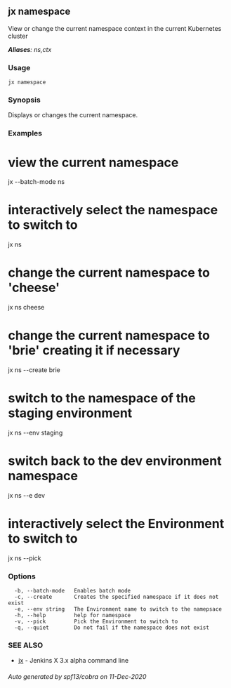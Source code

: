 ## jx namespace

View or change the current namespace context in the current Kubernetes cluster

***Aliases**: ns,ctx*

### Usage

```
jx namespace
```

### Synopsis

Displays or changes the current namespace.

### Examples

  # view the current namespace
  jx --batch-mode ns
  
  # interactively select the namespace to switch to
  jx ns
  
  # change the current namespace to 'cheese'
  jx ns cheese
  
  # change the current namespace to 'brie' creating it if necessary
  jx ns --create brie
  
  # switch to the namespace of the staging environment
  jx ns --env staging
  
  # switch back to the dev environment namespace
  jx ns --e dev
  
  # interactively select the Environment to switch to
  jx ns --pick

### Options

```
  -b, --batch-mode   Enables batch mode
  -c, --create       Creates the specified namespace if it does not exist
  -e, --env string   The Environment name to switch to the namepsace
  -h, --help         help for namespace
  -v, --pick         Pick the Environment to switch to
  -q, --quiet        Do not fail if the namespace does not exist
```

### SEE ALSO

* [jx](jx.md)	 - Jenkins X 3.x alpha command line

###### Auto generated by spf13/cobra on 11-Dec-2020
